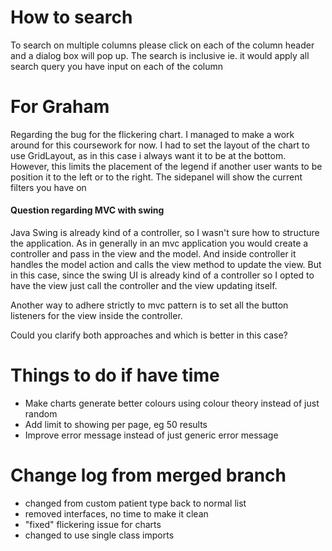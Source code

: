# How to search
To search on multiple columns please click on each of the column header and a dialog box will pop up.
The search is inclusive ie. it would apply all search query you have input on each of the column

# For Graham
Regarding the bug for the flickering chart. I managed to make a work around for this coursework for now.
I had to set the layout of the chart to use GridLayout, as in this case i always want it to be at the bottom.
However, this limits the placement of the legend if another user wants to be position it to the left or to the right.
The sidepanel will show the current filters you have on

#### Question regarding MVC with swing
Java Swing is already kind of a controller, so I wasn't sure how to structure the application.
As in generally in an mvc application you would create a controller and pass in the view and the model.
And inside controller it handles the model action and calls the view method to update the view. But in this case, since
the swing UI is already kind of a controller so I opted to have the view just call the controller and the view updating itself.

Another way to adhere strictly to mvc pattern is to set all the button listeners for the view inside the controller.

Could you clarify both approaches and which is better in this case?

# Things to do if have time

- Make charts generate better colours using colour theory instead of just random</li>
- Add limit to showing per page, eg 50 results
- Improve error message instead of just generic error message

# Change log from merged branch

+ changed from custom patient type back to normal list
+ removed interfaces, no time to make it clean
+ "fixed" flickering issue for charts
+ changed to use single class imports
